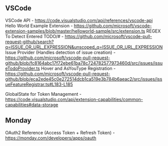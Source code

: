 ## VSCode

VSCode API - https://code.visualstudio.com/api/references/vscode-api
Hello World Example Extension - https://github.com/microsoft/vscode-extension-samples/blob/master/helloworld-sample/src/extension.ts
REGEX To Detect Entered TODO/# - https://github.com/microsoft/vscode-pull-request-github/search?q=ISSUE_OR_URL_EXPRESSION&unscoped_q=ISSUE_OR_URL_EXPRESSION
Issue Provider (Handles detection of issue creation) - https://github.com/microsoft/vscode-pull-request-github/blob/fc8164abc17f72ebe61ba78c724782577973460d/src/issues/issueTodoProvider.ts
Hover and AsYouType Registration - https://github.com/microsoft/vscode-pull-request-github/blob/eca2ede45c0e272514dcb1ca519e3b784b6aeac2/src/issues/issueFeatureRegistrar.ts#L183-L185

GlobalState for Token Management - https://code.visualstudio.com/api/extension-capabilities/common-capabilities#data-storage

## Monday

OAuth2 Reference (Access Token + Refresh Token) - https://monday.com/developers/apps/oauth

